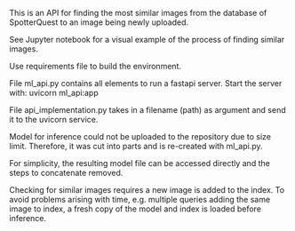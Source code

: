 
This is an API for finding the most similar images from the database of SpotterQuest to an image being newly uploaded.

See Jupyter notebook for a visual example of the process of finding similar images.

Use requirements file to build the environment.

File ml_api.py contains all elements to run a fastapi server. Start the server with: uvicorn ml_api:app

File api_implementation.py takes in a filename (path) as argument and send it to the uvicorn service.

Model for inference could not be uploaded to the repository due to size limit. Therefore, it was cut into parts and is re-created with ml_api.py. 

For simplicity, the resulting model file can be accessed directly and the steps to concatenate removed.

Checking for similar images requires a new image is added to the index. To avoid problems arising with time, e.g. multiple queries adding the same image to index, a fresh copy of the model and index is loaded before inference.
